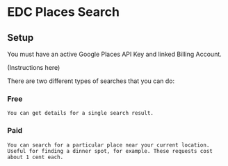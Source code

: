 # EDC Places Search

## Setup

You must have an active Google Places API Key and linked Billing Account. 

(Instructions here)

There are two different types of searches that you can do:

  ### Free 
  
    You can get details for a single search result.
  
  ### Paid

    You can search for a particular place near your current location. Useful for finding a dinner spot, for example. These requests cost about 1 cent each.
  
## 
